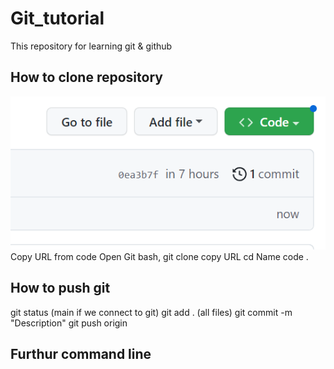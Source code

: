 # Git_tutorial
This repository for learning git & github
## How to clone repository
![Alt text](Image/Clone%20Git.PNG) 
Copy URL from code
Open Git bash, git clone copy URL
cd Name
code .

## How to push git
git status (main if we connect to git)
git add . (all files)
git commit -m "Description"
git push origin

## Furthur command line